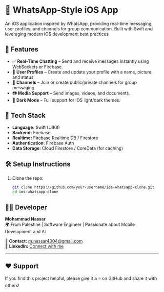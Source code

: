 # 📱 WhatsApp-Style iOS App

An iOS application inspired by WhatsApp, providing real-time messaging, user profiles, and channels for group communication. Built with Swift and leveraging modern iOS development best practices.

## 🚀 Features

- ✅ **Real-Time Chatting** – Send and receive messages instantly using WebSockets or Firebase.
- 👥 **User Profiles** – Create and update your profile with a name, picture, and status.
- 📢 **Channels** – Join or create public/private channels for group messaging.
- 📷 **Media Support** – Send images, videos, and documents.
- 🌙 **Dark Mode** – Full support for iOS light/dark themes.

## 🧱 Tech Stack

- **Language:** Swift (UIKit)
- **Backend:** Firebase
- **Realtime:** Firebase Realtime DB / Firestore
- **Authentication:** Firebase Auth
- **Data Storage:** Cloud Firestore / CoreData (for caching)


## 🛠 Setup Instructions

1. Clone the repo:
   ```bash
   git clone https://github.com/your-username/ios-whatsapp-clone.git
   cd ios-whatsapp-clone


## 👨‍💻 Developer

**Mohammad Nassar**  
🌍 From Palestine | Software Engineer | Passionate about Mobile Development and AI

📧 **Contact:** m.nassar4004@gmail.com  
🔗 **LinkedIn:** [Connect with me](https://www.linkedin.com/in/m7mdnassar/)


---

## ❤️ Support

If you find this project helpful, please give it a ⭐ on GitHub and share it with others!  
